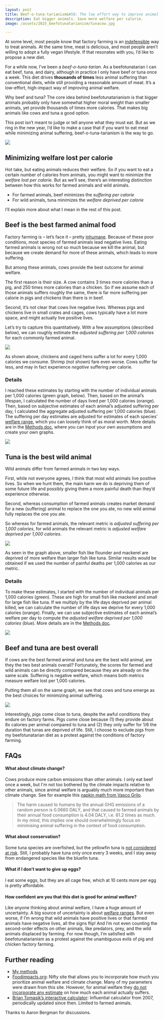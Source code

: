 ```yaml
---
layout: post
title: Beef-o-tuna-tarianism&#58; The low effort way to improve animal welfare
description: Eat bigger animals. Save more welfare per calorie.
image: /assets/2025_beefotunatarianism/tunacow.jpg

---
```


At some level, most people know that factory farming is an [indefensible](https://x.com/Chris_Said/status/1782135469200810195) way to treat animals. At the same time, meat is delicious, and most people aren’t willing to adopt a fully vegan lifestyle. If that resonates with you, I’d like to propose a new diet.

For a while now, I’ve been a _beef-o-tuna-tarian_. As a beefotunatarian I can eat beef, tuna, and dairy, although in practice I only have beef or tuna once a week. This diet drives **thousands of times** less animal suffering than conventional diets, while still providing a reasonable amount of meat. It’s a low-effort, high-impact way of improving animal welfare.

Why beef and tuna? The core idea behind beefotunatarianism is that bigger animals probably only have somewhat higher moral weight than smaller animals, yet provide thousands of times more calories. That makes big animals like cows and tuna a good option.

This post isn’t meant to judge or tell anyone what they must eat. But as we ring in the new year, I’d like to make a case that if you want to eat meat while minimizing animal suffering, beef-o-tuna-tarianism is the way to go. 

<div class="wrapper">
  <img src='/assets/2025_beefotunatarianism/tunacow.jpg' class="inner" style="position:relative border: #222 2px solid; max-width:30%;" >
</div>

## Minimizing welfare lost per calorie
Hot take, but eating animals reduces their welfare. So if you want to eat a certain number of calories from animals, you might want to minimize the _welfare lost per calorie_. But as we’ll see, there’s an interesting distinction between how this works for farmed animals and wild animals. 

* For farmed animals, beef minimizes the _suffering per calorie_
* For wild animals, tuna minimizes the _welfare deprived per calorie_

I’ll explain more about what I mean in the rest of this post.

## Beef is the best farmed animal food
Factory farming is – let’s face it – pretty [inhumane](https://awionline.org/content/inhumane-practices-factory-farms). Because of these poor conditions, most species of farmed animals lead negative lives. Eating farmed animals is wrong not so much because we kill the animal, but because we create demand for more of these animals, which leads to more suffering.

But among these animals, cows provide the best outcome for animal welfare.

The first reason is their size. A cow contains 3 times more calories than a pig, and 250 times more calories than a chicken. So if we assume each of those animals suffers roughly the same, there is far more suffering per calorie in pigs and chickens than there is in beef.

Second, it’s not clear that cows live negative lives. Whereas pigs and chickens live in small crates and cages, cows typically have a lot more space, and might actually live positive lives.

Let’s try to capture this quantitatively. With a few assumptions (described below), we can roughly estimate the _adjusted suffering per 1,000 calories_ for each commonly farmed animal. 

<div class="wrapper">
  <img src='/assets/2025_beefotunatarianism/fig_farmed_animals_main.png' class="inner" style="position:relative border: #222 2px solid; max-width:100%;" >
</div>

As shown above, chickens and caged hens suffer a lot for every 1,000 calories we consume. Shrimp (not shown) fare even worse. Cows suffer far less, and may in fact experience _negative_ suffering per calorie. 


### Details
I reached these estimates by starting with the number of individual animals per 1,000 calories (green graph, below). Then, based on the animal’s lifespan, I calculated the number of days lived per 1,000 calories (orange). Then, based on subjective estimates of each animal’s adjusted suffering per day, I calculated the aggregate adjusted suffering per 1,000 calories (blue). The suffering per day estimates are adjusted for estimates of each species’ [welfare range](https://rethinkpriorities.org/research-area/welfare-range-estimates/), which you can loosely think of as moral worth. More details are in the [Methods doc](https://docs.google.com/document/d/1uFxgcfYCh269Ooe-LQLaPOhOke4lrcRKPZYlZogDW34/edit?tab=t.0), where you can input your own assumptions and create your own graphs. 
<div class="wrapper">
  <img src='/assets/2025_beefotunatarianism/fig_farmed_animals_breakdown.png' class="inner" style="position:relative border: #222 2px solid; max-width:100%;" >
</div>

## Tuna is the best wild animal
Wild animals differ from farmed animals in two key ways.

First, while not everyone agrees, I think that most wild animals live positive lives. So when we hunt them, the main harm we do is depriving them of some future life and possibly giving them a more painful death than they’d experience otherwise. 

Second, whereas consumption of farmed animals creates market demand for a new (suffering) animal to replace the one you ate, no new wild animal fully replaces the one you ate.

So whereas for farmed animals, the relevant metric is _adjusted suffering per 1,000 calories_, for wild animals the relevant metric is _adjusted welfare deprived per 1,000 calories_.

<div class="wrapper">
  <img src='/assets/2025_beefotunatarianism/fig_wild_animals_main.png' class="inner" style="position:relative border: #222 2px solid; max-width:100%;" >
</div>

As seen in the graph above, smaller fish like flounder and mackerel are deprived of more welfare than larger fish like tuna. Similar results would be obtained if we used the number of painful deaths per 1,000 calories as our metric.

### Details
To make these estimates, I started with the number of individual animals per 1,000 calories (green). These are high for small fish like mackerel and small for large fish like tuna. If we multiply by the life days deprived per animal killed, we can calculate the number of life days we deprive for every 1,000 calories (orange). Finally, we can use subjective estimates of each animal’s welfare per day to compute the _adjusted welfare deprived per 1,000 calories_ (blue). More details are in the [Methods doc](https://docs.google.com/document/d/1uFxgcfYCh269Ooe-LQLaPOhOke4lrcRKPZYlZogDW34/edit?tab=t.0).
<div class="wrapper">
  <img src='/assets/2025_beefotunatarianism/fig_wild_animals_breakdown.png' class="inner" style="position:relative border: #222 2px solid; max-width:100%;" >
</div>

## Beef and tuna are best overall
If cows are the best farmed animal and tuna are the best wild animal, are they the two best animals overall? Fortunately, the scores for farmed and wild animals can be directly compared because they are already on the same scale. Suffering is negative welfare, which means both metrics measure welfare lost per 1,000 calories.

Putting them all on the same graph, we see that cows and tuna emerge as the best choices for minimizing animal suffering.

<div class="wrapper">
  <img src='/assets/2025_beefotunatarianism/fig_combined.png' class="inner" style="position:relative border: #222 2px solid; max-width:100%;" >
</div>

Interestingly, pigs come close to tuna, despite the awful conditions they endure on factory farms. Pigs come close because (1) they provide about 8x calories per animal compared to tuna and (2) they only suffer for 1/6 the duration that tunas are deprived of life. Still, I choose to exclude pigs from my beefotunatarian diet as a protest against the conditions of factory farming.

## FAQs
#### What about climate change?
Cows produce more carbon emissions than other animals. I only eat beef once a week, but I'm not too bothered by the climate impacts relative to other animals, since animal welfare is arguably much more important than climate change. See for example this [napkin math from Vasco Grilo](https://forum.effectivealtruism.org/posts/FzSqMzZpmHdMAft7z/founders-pledge-s-climate-change-fund-might-be-more-cost).
> The harm caused to humans by the annual GHG emissions of a random person is 0.0660 DALY, and that caused to farmed animals by their annual food consumption is 4.04 DALY, i.e. 61.2 times as much. In my mind, this implies one should overwhelmingly focus on minimising animal suffering in the context of food consumption.

#### What about conservation?
Some tuna species are overfished, but the yellowfin tuna is [not considered at risk](https://iucn.org/news/species/202109/tuna-species-recovering-despite-growing-pressures-marine-life-iucn-red-list). Still, I probably have tuna only once every 3 weeks, and I stay away from endangered species like the bluefin tuna. 

#### What if I don’t want to give up eggs?
I eat some eggs, but they are all cage free, which at 10 cents more per egg is pretty affordable.

#### How confident are you that this diet is good for animal welfare?
Like anyone thinking about animal welfare, I have a huge amount of uncertainty. A big source of uncertainty is about [welfare ranges](https://rethinkpriorities.org/research-area/welfare-range-estimates/). But even worse, if I’m wrong that wild animals have positive lives or that farmed animals have negative lives, all the signs flip! And I’m not even counting the second-order effects on other animals, like predators, prey, and the wild animals displaced by farming. For now though, I’m satisfied with beefotunatarianism as a protest against the unambiguous evils of pig and chicken factory farming.  

## Further reading
* [My methods](https://docs.google.com/document/d/1uFxgcfYCh269Ooe-LQLaPOhOke4lrcRKPZYlZogDW34/edit?tab=t.0#heading=h.xhe9k56m8lty)
* [Foodimpacts.org](http://Foodimpacts.org): Nifty site that allows you to incorporate how much you prioritize animal welfare and climate change. Many of my parameters were drawn from this site. However, for animal welfare they [do not incorporate any estimate](https://docs.google.com/document/d/1uFxgcfYCh269Ooe-LQLaPOhOke4lrcRKPZYlZogDW34/edit?tab=t.0#heading=h.t0tbvjww5ms7) on how much each animal actually suffers.
* [Brian Tomasik’s interactive calculator](https://reducing-suffering.org/how-much-direct-suffering-is-caused-by-various-animal-foods/): Influential calculator from 2007, periodically updated since then. Limited to farmed animals.

<div class="caption">Thanks to Aaron Bergman for discussions.
</div>